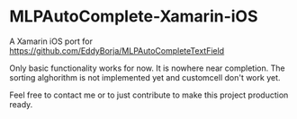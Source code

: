 # MLPAutoComplete-Xamarin-iOS

A Xamarin iOS port for https://github.com/EddyBorja/MLPAutoCompleteTextField

Only basic functionality works for now. It is nowhere near completion. The sorting alghorithm is not implemented yet and customcell don't work yet.

Feel free to contact me or to just contribute to make this project production ready.

